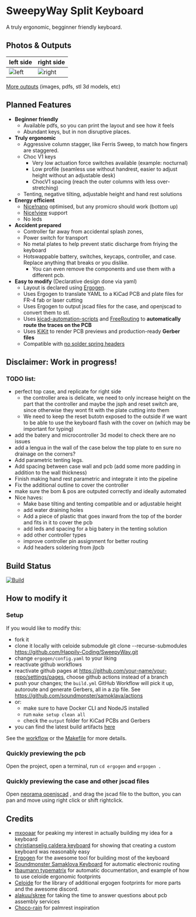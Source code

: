# SweepyWay Split Keyboard
A truly ergonomic, begginner friendly keyboard.

## Photos & Outputs

left side | right side
-|-
![left](https://happily-coding.github.io/SweepyWay/images/left_pcb-top.png) | ![right](https://happily-coding.github.io/SweepyWay/images/right_pcb-top.png)

[More outputs](https://happily-coding.github.io/SweepyWay/) (images, pdfs, stl 3d models, etc)
<!-- 
![left bottom](https://happily-coding.github.io/SweepyWay/images/left_pcb-bottom.png) | ![right bottom](https://happily-coding.github.io/SweepyWay/images/right_pcb-bottom.png)
-->

## Planned Features
* **Beginner friendly**
  * Available pdfs, so you can print the layout and see how it feels
  * Abundant keys, but in non disruptive places.
* **Truly ergonomic**
  * Aggressive column stagger, like Ferris Sweep, to match how fingers are staggered.
  * Choc V1 keys
    * Very low actuation force switches available (example: nocturnal)
    * Low profile (seamless use without handrest, easier to adjust height without an adjustable desk)
    * ChocV1 spacing (reach the outer columns with less over-stretching)
  * Tenting, negative tilting, adjustable height and hand rest solutions
* **Energy efficient**
  * [Nice!nano](https://nicekeyboards.com/nice-nano) optimised, but any promicro should work (bottom up) 
  * [Nice!view](https://nicekeyboards.com/nice-view) support
  * No leds
* **Accident prepared** 
  * Controller far away from accidental splash zones,
  * Power switch for transport
  * No metal plates to help prevent static discharge from friying the keyboard
  * Hotswappable battery, switches, keycaps, controller, and case. Replace anything that breaks or you dislike.
    * You can even remove the components and use them with a different pcb.
* **Easy to modify** (Declarative design done via yaml)
  * Layout is declared using [Ergogen](https://github.com/mrzealot/ergogen/). 
  * Uses Ergogen to translate YAML to a KiCad PCB and plate files for FR-4 fab or laser cutting
  * Uses Ergogen to output jscad files for the case, and openjscad to convert them to stl.
  * Uses [kicad-automation-scripts](https://github.com/productize/kicad-automation-scripts) and [FreeRouting](https://github.com/freerouting/freerouting) to **automatically route the traces on the PCB**
  * Uses [KiKit](https://github.com/yaqwsx/KiKit) to render PCB previews and production-ready **Gerber files**
  * Compatible with [no solder spring headers](https://typeractive.xyz/products/no-solder-spring-headers) 

## Disclaimer: Work in progress!
### TODO list:
- perfect top case, and replicate for right side
  - the controller area is delicate, we need to only increase height on the part that the controller and maybe the jsph and reset switch are, since otherwise they wont fit with the plate cutting into them
  - We need to keep the reset butotn exposed to the outside if we want to be able to use the keyboard flash with the cover on (which may be important for typing)
- add the batery and microcontroller 3d model to check there are no issues
- add a lengua in the wall of the case below the top plate to en sure no drainage on the corners?
- Add parametric tenting legs.
- Add spacing between case wall and pcb (add some more padding in addition to the wall thickness)
- Finish making hand rest parametric and integrate it into the pipeline
- Fix the additional outline to cover the controller
- make sure the bom & pos are outputed correctly and ideally automated
- Nice haves:
  - Make base tilting and tenting compatible and or adjustable height
  - add water draining holes
  - Add a piece of plastic that goes inward from the top of the border and fits in it to cover the pcb
  - add leds and spacing for a big batery in the tenting solution
  - add other controller types
  - improve controller pin assignment for better routing
  - Add headers soldering from jlpcb

## Build Status
[![Build](https://github.com/Happily-Coding/SweepyWay/actions/workflows/build.yaml/badge.svg)](https://github.com/Happily-Coding/SweepyWay/actions/workflows/build.yaml)

## How to modify it

### Setup
If you would like to modify this:
* fork it
* clone it locally with celoide submodule git clone --recurse-submodules https://github.com/Happily-Coding/SweepyWay.git
* change `ergogen/config.yaml` to your liking
* reactivate github workflows
* reactivate github pages at https://github.com/your-name/your-repo/settings/pages, choose github actions instead of a branch
* push your changes; the `build.yml` GitHub Workflow will pick it up, autoroute and generate Gerbers, all in a zip file.
  See https://github.com/soundmonster/samoklava/actions
* or:
  * make sure to have Docker CLI and NodeJS installed
  * run `make setup clean all`
  * check the `output` folder for KiCad PCBs and Gerbers
* you can find the latest build artifacts [here](https://happily-coding.github.io/SweepyWay/)

See the [workflow](.github/workflows/build.yml) or the [Makefile](Makefile) for more details.

### Quickly previewing the pcb
Open the project, open a terminal, run ```cd ergogen``` and ```ergogen .```

### Quickly previewing the case and other jscad files
Open [neorama openjscad](https://neorama.de/) , and drag the jscad file to the button, you can pan and move using right click or shift rightclick.

<!-- 
### Add more keys in places that don't interfere with the controller
Add elements to the row or column matrix, and map them (WIP, TODO explain with more detail)

### Use other controllers

### Use mx switches / chocv2 switches

### Use other battery/reset switches/ footprints
See this examples: 
https://github.com/jsbursik/Janus-Keyboard mx nice nano reversible with custom footprints
https://github.com/tarneaux/triboard xiao controller choc spaced reversible with battery polygon!
https://github.com/Henkru/novum mx with jlpcb target, middle layer for stability, and awesome background art
https://github.com/Musab-Hassan/aurora_keyboard very detailed, and well organized mx example
https://github.com/soundmonster/samoklava/tree/main
https://github.com/christianselig/caldera-keyboard/blob/main/ergogen/config.yaml
https://github.com/jusdisgi/splaveferris/blob/main/ergogen/config.yaml (choc v1, smd) <-- reference for mirrored
https://github.com/jusdisgi/biggie-splays/blob/main/biggie-splays_choc_v1/config.yaml mirror matrix
https://pastebin.com/JzsmATYZ celoide reversible (obtianed from atreus/absolem discord) https://cdn.discordapp.com/attachments/759825860617437204/1376609916986327150/pleiades.yaml?ex=685b8624&is=685a34a4&hm=b6c63e79710fd8ff0cd410843348a5f8570dccdcfe2448ce519ddc2d7e60ecf4&
Complex case, and mounting example with celodie footpritns https://github.com/MalusKnight/SplitMax-Ergogen/blob/main/config.yaml and oleds
https://github.com/Nuclear-Squid/Quacken/blob/main/config.yaml [ro micro non celoide]
https://peterlyons.com/problog/2024/05/kipra-keyboard/ how to load an ergogen otuput to freecad 
https://github.com/johnlamb/LambBT/blob/main/ergogen/config.yaml case, m2 screwes, etc 
https://github.com/AtomicJon/jonkey/blob/main/jonkey-v2.yml other celoide footprints usage
https://github.com/scipioni/clavis alternative stup for auto routing 
#asym in theory can be used in outlines to get only mirrored or only normal points https://docs.ergogen.xyz/outlines/
-->

<!-- 
## Todo
Mio:
Crear palmrest solution: 
- crear un poligono desde bastante arriba del keyboard hasta el punto en el que quiero que termine el palmrest a la isquierda y a la derecha
- Tiene que ser un poco mas irregular para crear relleno en lugares innecesarios
- Removerle todo lo que sea espacio ocupado por el teclado
- En open jscad cambiar la altura de los 2 puntos finales a la altura que quiero, automaticamente se va a generar un ángulo. smoothearlo de alguna manera. creo que tal vez es simple smoothear el costado creando puntos intermedios que unan la parte superior con el borde de abajo y quedaria hecho.

cortado por el poligono orilfin
-->


## Credits
- [mxooaar](https://www.reddit.com/r/ErgoMechKeyboards/comments/1lanvon/comment/mxooaar/) for peaking my interest in actually building my idea for a keyboard
- [christianselig caldera keyboard](https://github.com/christianselig/caldera-keyboard) for showing that creating a custom keyboard was reasonably easy
- [Ergogen](https://github.com/ergogen/ergogen) for the awesome tool for building most of the keyboard
- [Soundmonster Samaklova Keyboard](https://github.com/soundmonster/samoklava/tree/main) for automatic electronic routing
- [tbaumann typematrix](https://github.com/tbaumann/typematrix_split_new/tree/main/ergogen) for automatic documentation, and example of how to use celoide ergonomic footprints
- [Celoide](https://github.com/ceoloide/ergogen-footprints) for the library of additional ergogen footprints for more parts and the awesome discord.
- [alakuu/skree](https://www.reddit.com/user/alakuu/) for taking the time to answer questions about pcb assembly services
- [Choco-rain](https://www.reddit.com/r/MechanicalKeyboards/comments/qanrr8/corne_with_3d_printed_cases_wrist_rests_and_plates/) for palmrest inspiration
